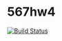 # 567hw4
[![Build Status](https://app.travis-ci.com/leopapadopoulos6/567hw4.svg?branch=main)](https://app.travis-ci.com/leopapadopoulos6/567hw4)
